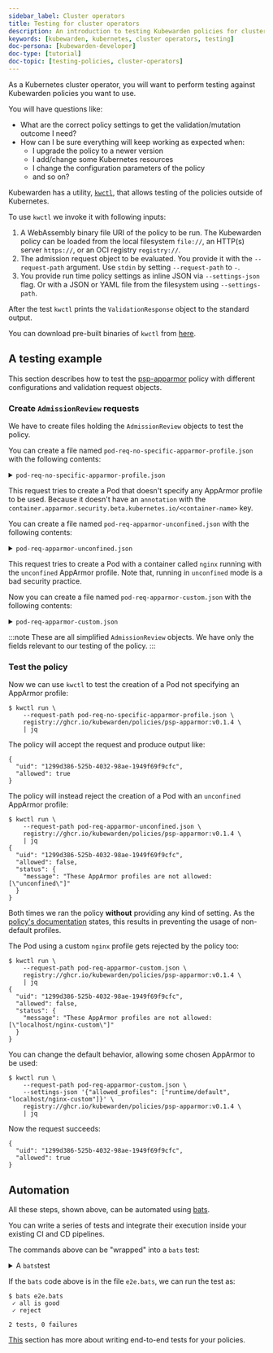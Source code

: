 ```yaml
---
sidebar_label: Cluster operators
title: Testing for cluster operators
description: An introduction to testing Kubewarden policies for cluster operators.
keywords: [kubewarden, kubernetes, cluster operators, testing]
doc-persona: [kubewarden-developer]
doc-type: [tutorial]
doc-topic: [testing-policies, cluster-operators]
---
```


As a Kubernetes cluster operator, you will want to perform testing against Kubewarden policies you want to use.

You will have questions like:

- What are the correct policy settings to get the validation/mutation outcome I need?
- How can I be sure everything will keep working as expected when:
  - I upgrade the policy to a newer version
  - I add/change some Kubernetes resources
  - I change the configuration parameters of the policy
  - and so on?

Kubewarden has a utility, [`kwctl`](https://github.com/kubewarden/kwctl), that allows testing of the policies outside of Kubernetes.

To use `kwctl` we invoke it with following inputs:

1. A WebAssembly binary file URI of the policy to be run.
The Kubewarden policy can be loaded from the local filesystem `file://`, an HTTP(s) server `https://`, or an OCI registry `registry://`.
1. The admission request object to be evaluated.
You provide it with the `--request-path` argument.
Use `stdin` by setting `--request-path` to `-`.
1. You provide run time policy settings as inline JSON via `--settings-json` flag. Or with a JSON or YAML file from the filesystem using `--settings-path`.

After the test `kwctl` prints the `ValidationResponse` object to the standard output.

You can download pre-built binaries of `kwctl` from [here](https://github.com/kubewarden/kwctl/releases).

## A testing example

This section describes how to test the [psp-apparmor](https://github.com/kubewarden/psp-apparmor) policy with different configurations and validation request objects.

### Create `AdmissionReview` requests

We have to create files holding the `AdmissionReview` objects to test the policy.

You can create a file named `pod-req-no-specific-apparmor-profile.json` with the following contents:

<details>

<summary><code>pod-req-no-specific-apparmor-profile.json</code></summary>

```json
{
  "uid": "1299d386-525b-4032-98ae-1949f69f9cfc",
  "kind": {
    "kind": "Pod",
    "version": "v1"
  },
  "object": {
    "metadata": {
      "name": "no-apparmor"
    },
    "spec": {
      "containers": [
        {
          "image": "nginx",
          "name": "nginx"
        }
      ]
    }
  },
  "operation": "CREATE",
  "requestKind": {"version": "v1", "kind": "Pod"},
  "userInfo": {
    "username": "alice",
    "uid": "alice-uid",
    "groups": ["system:authenticated"]
  }
}
```

</details>

This request tries to create a Pod that doesn't specify any AppArmor profile to be used.
Because it doesn't have an `annotation` with the `container.apparmor.security.beta.kubernetes.io/<container-name>` key.

You can create a file named `pod-req-apparmor-unconfined.json` with the
following contents:

<details>

<summary><code>pod-req-apparmor-unconfined.json</code></summary>

```json
{
  "uid": "1299d386-525b-4032-98ae-1949f69f9cfc",
  "kind": {
    "kind": "Pod",
    "version": "v1"
  },
  "object": {
    "metadata": {
      "name": "privileged-pod",
      "annotations": {
        "container.apparmor.security.beta.kubernetes.io/nginx": "unconfined"
      }
    },
    "spec": {
      "containers": [
        {
          "image": "nginx",
          "name": "nginx"
        }
      ]
    }
  },
  "operation": "CREATE",
  "requestKind": {"version": "v1", "kind": "Pod"},
  "userInfo": {
    "username": "alice",
    "uid": "alice-uid",
    "groups": ["system:authenticated"]
  }
}
```

</details>

This request tries to create a Pod with a container called `nginx` running with the `unconfined` AppArmor profile.
Note that, running in `unconfined` mode is a bad security practice.

Now you can create a file named `pod-req-apparmor-custom.json` with the following contents:

<details>

<summary><code>pod-req-apparmor-custom.json</code></summary>

```json
{
  "uid": "1299d386-525b-4032-98ae-1949f69f9cfc",
  "kind": {
    "kind": "Pod",
    "version": "v1"
  },
  "object": {
    "metadata": {
      "name": "privileged-pod",
      "annotations": {
        "container.apparmor.security.beta.kubernetes.io/nginx": "localhost/nginx-custom"
      }
    },
    "spec": {
      "containers": [
        {
          "image": "nginx",
          "name": "nginx"
        }
      ]
    }
  },
  "operation": "CREATE",
  "requestKind": {"version": "v1", "kind": "Pod"},
  "userInfo": {
    "username": "alice",
    "uid": "alice-uid",
    "groups": ["system:authenticated"]
  }
}
```

</details>

:::note
These are all simplified `AdmissionReview` objects.
We have only the fields relevant to our testing of the policy.
:::

### Test the policy

Now we can use `kwctl` to test the creation of a Pod not specifying an AppArmor profile:

```console
$ kwctl run \
    --request-path pod-req-no-specific-apparmor-profile.json \
    registry://ghcr.io/kubewarden/policies/psp-apparmor:v0.1.4 \
    | jq
```

The policy will accept the request and produce output like:

```console
{
  "uid": "1299d386-525b-4032-98ae-1949f69f9cfc",
  "allowed": true
}
```

The policy will instead reject the creation of a Pod with an
`unconfined` AppArmor profile:

```console
$ kwctl run \
    --request-path pod-req-apparmor-unconfined.json \
    registry://ghcr.io/kubewarden/policies/psp-apparmor:v0.1.4 \
    | jq
{
  "uid": "1299d386-525b-4032-98ae-1949f69f9cfc",
  "allowed": false,
  "status": {
    "message": "These AppArmor profiles are not allowed: [\"unconfined\"]"
  }
}
```

Both times we ran the policy **without** providing any kind of setting. As the [policy's documentation](https://github.com/kubewarden/psp-apparmor#configuration) states, this results in preventing the usage of non-default profiles.

The Pod using a custom `nginx` profile gets rejected by the policy too:

```console
$ kwctl run \
    --request-path pod-req-apparmor-custom.json \
    registry://ghcr.io/kubewarden/policies/psp-apparmor:v0.1.4 \
    | jq
{
  "uid": "1299d386-525b-4032-98ae-1949f69f9cfc",
  "allowed": false,
  "status": {
    "message": "These AppArmor profiles are not allowed: [\"localhost/nginx-custom\"]"
  }
}
```

You can change the default behavior, allowing some chosen AppArmor to be used:

```console
$ kwctl run \
    --request-path pod-req-apparmor-custom.json \
    --settings-json '{"allowed_profiles": ["runtime/default", "localhost/nginx-custom"]}' \
    registry://ghcr.io/kubewarden/policies/psp-apparmor:v0.1.4 \
    | jq
```

Now the request succeeds:

```console
{
  "uid": "1299d386-525b-4032-98ae-1949f69f9cfc",
  "allowed": true
}
```

## Automation

All these steps, shown above, can be automated using [bats](https://github.com/bats-core/bats-core).

You can write a series of tests and integrate their execution inside your existing CI and CD pipelines.

The commands above can be "wrapped" into a `bats` test:

<details>

<summary>A <code>bats</code>test</summary>

```bash
@test "all is good" {
  run kwctl run \
    --request-path pod-req-no-specific-apparmor-profile.json \
    registry://ghcr.io/kubewarden/policies/psp-apparmor:v0.1.4

  # this prints the output when one the checks below fails
  echo "output = ${output}"

  # request accepted
  [ $(expr "$output" : '.*"allowed":true.*') -ne 0 ]
}

@test "reject" {
  run kwctl run \
    --request-path pod-req-apparmor-custom.json \
    registry://ghcr.io/kubewarden/policies/psp-apparmor:v0.1.4

  # this prints the output when one the checks below fails
  echo "output = ${output}"

  # request rejected
  [ $(expr "$output" : '.*"allowed":false.*') -ne 0 ]
}
```

</details>

If the `bats` code above is in the file `e2e.bats`, we can run the test as:

```console
$ bats e2e.bats
 ✓ all is good
 ✓ reject

2 tests, 0 failures
```

[This](/writing-policies/go/05-e2e-tests.md) section has more about writing end-to-end tests for your policies.
